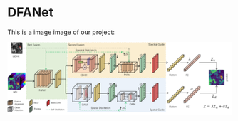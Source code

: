 # DFANet

This is a image image of our project:

![DFANet Architecture](https://github.com/andyleader/DFANet/blob/48ef7ecc94f559d303a362203dc9f9ae971c2492/image.png)
